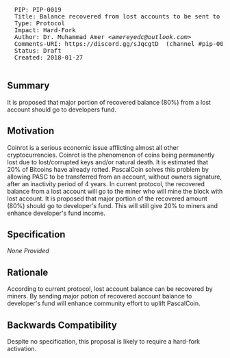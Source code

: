 <pre>
  PIP: PIP-0019
  Title: Balance recovered from lost accounts to be sent to developers fund
  Type: Protocol
  Impact: Hard-Fork
  Author: Dr. Muhammad Amer <i>&lt;amereyedc@outlook.com&gt;</i>
  Comments-URI: https://discord.gg/sJqcgtD  (channel #pip-0019)
  Status: Draft
  Created: 2018-01-27
 </pre>
 
## Summary

It is proposed that major portion of recovered balance (80%) from a lost account should go to developers fund.
 
## Motivation
 
Coinrot is a serious economic issue afflicting almost all other cryptocurrencies. Coinrot is the phenomenon of coins being permanently lost due to lost/corrupted keys and/or natural death. It is estimated that 20% of Bitcoins have already rotted. PascalCoin solves this problem by allowing PASC to be transferred from an account, without owners signature, after an inactivity period of 4 years. In current protocol, the recovered balance from a lost account will go to the miner who will mine the block with lost account. It is proposed that major portion of the recovered amount (80%) should go to developer's fund. This will still give 20% to miners and enhance developer's fund income.
 
## Specification
 
 _None Provided_

## Rationale

According to current protocol, lost account balance can be recovered by miners. By sending major potion of recovered account balance to developer's fund will enhance community effort to uplift PascalCoin.

## Backwards Compatibility

Despite no specification, this proposal is likely to require a hard-fork activation.
